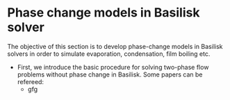 # Phase change models in Basilisk solver #

The objective of this section is to develop phase-change models in Basilisk solvers in order to simulate evaporation, condensation, film boiling etc.
- First, we introduce the basic procedure for solving two-phase flow problems without phase change in Basilisk. Some papers can be refereed:
    - gfg
